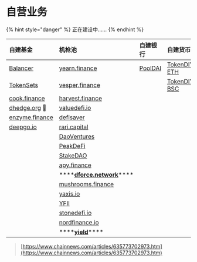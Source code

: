 # 自营业务

{% hint style="danger" %}
正在建设中……
{% endhint %}

| 自建基金 | 机枪池 | 自建银行 | 自建货币 |
| :--- | :--- | :--- | :--- |
| [Balancer](https://balancer.fi/) | [yearn.finance](https://yearn.finance/) | [PoolDAI](https://zeframlou.github.io/pooldai/) | [TokenDIY-ETH](http://tokendiy.defiplot.com/#/) |
| [TokenSets](https://www.tokensets.com/) | [vesper.finance](https://vesper.finance/) |  | [TokenDIY-BSC](http://bsc.tokendiy.defiplot.com/#/) |
| [cook.finance](https://www.cook.finance/) | [harvest.finance](https://harvest.finance/) |  |  |
| [dhedge.org](https://www.dhedge.org/) 🚩 | [valuedefi.io](https://valuedefi.io/) |  |  |
| [enzyme.finance](https://enzyme.finance/) | [defisaver](https://app.defisaver.com/) |  |  |
| [deepgo.io](https://deepgo.io/) | [rari.capital](https://rari.capital/) |  |  |
|  | [DaoVentures](https://beta.daoventures.co/invest) |  |  |
|  | [PeakDeFi](https://peakdefi.com/) |  |  |
|  | [StakeDAO](https://stakedao.org/) |  |  |
|  | [apy.finance](https://apy.finance/) |  |  |
|  | \*\*\*\*[**dforce.network**](https://markets.dforce.network/)\*\*\*\* |  |  |
|  | [mushrooms.finance](https://mushrooms.finance/) |  |  |
|  | [yaxis.io](https://www.yaxis.io/) |  |  |
|  | [YFII](https://dfi.money/#/) |  |  |
|  | [stonedefi.io](https://www.stonedefi.io/) |  |  |
|  | [nordfinance.io](https://app.nordfinance.io/) |  |  |
|  | \*\*\*\*[**yield**](https://www.yield.app/)\*\*\*\* |  |  |

> [https://www.chainnews.com/articles/635773702973.htm](https://www.chainnews.com/articles/635773702973.htm)



